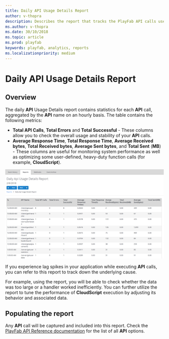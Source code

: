 ```yaml
---
title: Daily API Usage Details Report
author: v-thopra
description: Describes the report that tracks the PlayFab API calls used by your title.
ms.author: v-thopra
ms.date: 30/10/2018
ms.topic: article
ms.prod: playfab
keywords: playfab, analytics, reports
ms.localizationpriority: medium
---
```


# Daily API Usage Details Report

## Overview

The daily **API** Usage Details report contains statistics for each **API** call, aggregated by the **API** name on an hourly basis. The table contains the following metrics:

- **Total API Calls**, **Total Errors** and **Total Successful** - These columns allow you to check the overall usage and stability of your **API** calls.
- **Average Response Time**, **Total Response Time**, **Average Received bytes**, **Total Received bytes**, **Average Sent bytes**, and **Total Sent** (**MB**) - These columns are useful for monitoring system performance as well as optimizing some user-defined, heavy-duty function calls (for example, **CloudScript**).

![Daily API usage details report table](media/tutorials/daily-api-usage-details-report-table.png)
 

If you experience lag spikes in your application while executing **API** calls, you can refer to this report to track down the underlying cause.

For example, using the report, you will be able to check whether the data was too large or a handler worked inefficiently. You can further utilize the report to tune the performance of **CloudScript** execution by adjusting its behavior and associated data.

## Populating the report

Any **API** call will be captured and included into this report. Check the [PlayFab API Reference documentation](../../../api-references/index.md) for the list of all **API** options.
